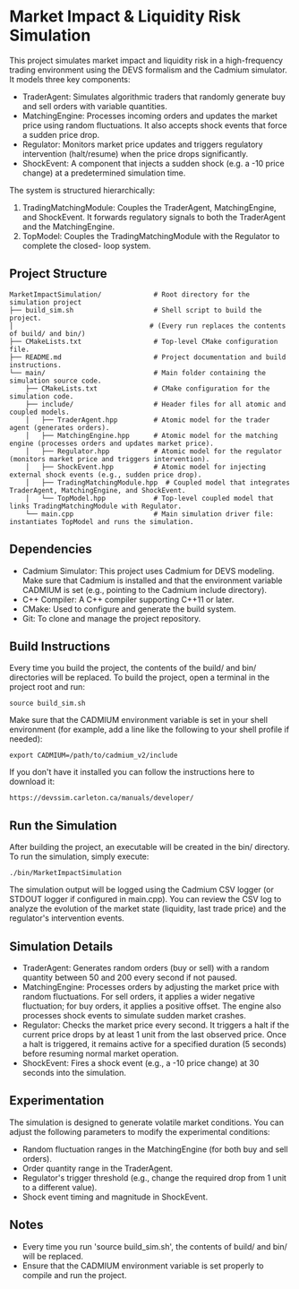Market Impact & Liquidity Risk Simulation
===========================================

This project simulates market impact and liquidity risk in a high-frequency trading 
environment using the DEVS formalism and the Cadmium simulator. It models three key 
components:
  - TraderAgent: Simulates algorithmic traders that randomly generate buy and sell orders 
    with variable quantities.
  - MatchingEngine: Processes incoming orders and updates the market price using random 
    fluctuations. It also accepts shock events that force a sudden price drop.
  - Regulator: Monitors market price updates and triggers regulatory intervention (halt/resume)
    when the price drops significantly.
  - ShockEvent: A component that injects a sudden shock (e.g. a -10 price change) at a 
    predetermined simulation time.

The system is structured hierarchically:
  1. TradingMatchingModule: Couples the TraderAgent, MatchingEngine, and ShockEvent. It 
     forwards regulatory signals to both the TraderAgent and the MatchingEngine.
  2. TopModel: Couples the TradingMatchingModule with the Regulator to complete the closed-
     loop system.

Project Structure
-----------------
```plaintext
MarketImpactSimulation/             # Root directory for the simulation project
├── build_sim.sh                    # Shell script to build the project.
│                                  # (Every run replaces the contents of build/ and bin/)
├── CMakeLists.txt                  # Top-level CMake configuration file.
├── README.md                       # Project documentation and build instructions.
└── main/                           # Main folder containing the simulation source code.
    ├── CMakeLists.txt              # CMake configuration for the simulation code.
    ├── include/                    # Header files for all atomic and coupled models.
    │   ├── TraderAgent.hpp         # Atomic model for the trader agent (generates orders).
    │   ├── MatchingEngine.hpp      # Atomic model for the matching engine (processes orders and updates market price).
    │   ├── Regulator.hpp           # Atomic model for the regulator (monitors market price and triggers intervention).
    │   ├── ShockEvent.hpp          # Atomic model for injecting external shock events (e.g., sudden price drop).
    │   ├── TradingMatchingModule.hpp  # Coupled model that integrates TraderAgent, MatchingEngine, and ShockEvent.
    │   └── TopModel.hpp            # Top-level coupled model that links TradingMatchingModule with Regulator.
    └── main.cpp                    # Main simulation driver file: instantiates TopModel and runs the simulation.

```

Dependencies
------------
  - Cadmium Simulator: This project uses Cadmium for DEVS modeling. Make sure that Cadmium 
    is installed and that the environment variable CADMIUM is set (e.g., pointing to the 
    Cadmium include directory).
  - C++ Compiler: A C++ compiler supporting C++11 or later.
  - CMake: Used to configure and generate the build system.
  - Git: To clone and manage the project repository.

Build Instructions
------------------
Every time you build the project, the contents of the build/ and bin/ directories will be replaced.
To build the project, open a terminal in the project root and run:

    source build_sim.sh

Make sure that the CADMIUM environment variable is set in your shell environment (for example, add
a line like the following to your shell profile if needed):

    export CADMIUM=/path/to/cadmium_v2/include

 If you don't have it installed you can follow the instructions here to download it:
    
    https://devssim.carleton.ca/manuals/developer/


Run the Simulation
------------------
After building the project, an executable will be created in the bin/ directory. To run the 
simulation, simply execute:

    ./bin/MarketImpactSimulation

The simulation output will be logged using the Cadmium CSV logger (or STDOUT logger if configured
in main.cpp). You can review the CSV log to analyze the evolution of the market state (liquidity, 
last trade price) and the regulator's intervention events.

Simulation Details
------------------
  - TraderAgent: Generates random orders (buy or sell) with a random quantity between 50 and 200 
    every second if not paused.
  - MatchingEngine: Processes orders by adjusting the market price with random fluctuations. For 
    sell orders, it applies a wider negative fluctuation; for buy orders, it applies a positive offset. 
    The engine also processes shock events to simulate sudden market crashes.
  - Regulator: Checks the market price every second. It triggers a halt if the current price drops 
    by at least 1 unit from the last observed price. Once a halt is triggered, it remains active for a 
    specified duration (5 seconds) before resuming normal market operation.
  - ShockEvent: Fires a shock event (e.g., a -10 price change) at 30 seconds into the simulation.

Experimentation
---------------
The simulation is designed to generate volatile market conditions. You can adjust the following 
parameters to modify the experimental conditions:
  - Random fluctuation ranges in the MatchingEngine (for both buy and sell orders).
  - Order quantity range in the TraderAgent.
  - Regulator's trigger threshold (e.g., change the required drop from 1 unit to a different value).
  - Shock event timing and magnitude in ShockEvent.

Notes
-----
  - Every time you run 'source build_sim.sh', the contents of build/ and bin/ will be replaced.
  - Ensure that the CADMIUM environment variable is set properly to compile and run the project.
